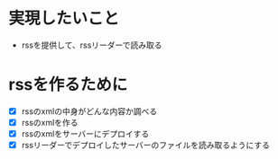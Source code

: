 # 実現したいこと
- rssを提供して、rssリーダーで読み取る

# rssを作るために
- [x] rssのxmlの中身がどんな内容か調べる
- [x] rssのxmlを作る
- [x] rssのxmlをサーバーにデプロイする
- [x] rssリーダーでデプロイしたサーバーのファイルを読み取るようにする
